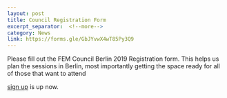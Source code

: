 ```yaml
---
layout: post
title: Council Registration Form 
excerpt_separator:  <!--more-->
category: News
link: https://forms.gle/GbJYvwX4wT85Py3Q9
---
```


Please fill out the FEM Council Berlin 2019 Registration form. This helps us plan the sessions in Berlin, most importantly getting the space ready for all of those that want to attend 

[sign up](https://forms.gle/GbJYvwX4wT85Py3Q9) is up now.
<!-- more -->

